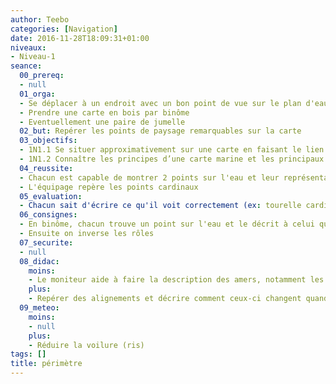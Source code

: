 ```yaml
---
author: Teebo
categories: [Navigation]
date: 2016-11-28T18:09:31+01:00
niveaux:
- Niveau-1
seance:
  00_prereq:
  - null
  01_orga:
  - Se déplacer à un endroit avec un bon point de vue sur le plan d'eau (Quart?)
  - Prendre une carte en bois par binôme
  - Eventuellement une paire de jumelle
  02_but: Repérer les points de paysage remarquables sur la carte
  03_objectifs:
  - 1N1.1 Se situer approximativement sur une carte en faisant le lien avec le paysage
  - 1N1.2 Connaître les principes d’une carte marine et les principaux symboles
  04_reussite:
  - Chacun est capable de montrer 2 points sur l'eau et leur représentation sur la carte
  - L'équipage repère les points cardinaux
  05_evaluation:
  - Chacun sait d'écrire ce qu'il voit correctement (ex: tourelle cardinale est)
  06_consignes:
  - En binôme, chacun trouve un point sur l'eau et le décrit à celui qui a la carte
  - Ensuite on inverse les rôles
  07_securite:
  - null
  08_didac:
    moins:
    - Le moniteur aide à faire la description des amers, notamment les balises
    plus:
    - Repérer des alignements et décrire comment ceux-ci changent quand on bouge
  09_meteo:
    moins:
    - null
    plus:
    - Réduire la voilure (ris)
tags: []
title: périmètre
---
```


